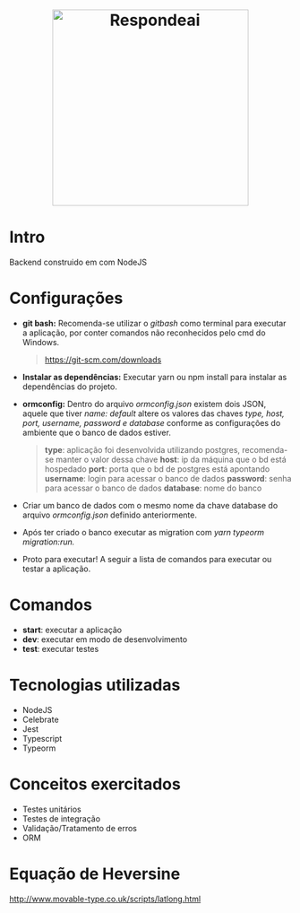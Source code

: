<h1 align="center">
    <a href="https://www.respondeai.com.br/" target="_blank"> 
        <img alt="Respondeai" title="#Respondeai" src="https://www.google.com/url?sa=i&url=https%3A%2F%2Fwww.respondeai.com.br%2Fmaterias&psig=AOvVaw0WPJf1eHkkoaeFV5Y3peQU&ust=1625504178024000&source=images&cd=vfe&ved=0CAoQjRxqFwoTCKCgsIvxyfECFQAAAAAdAAAAABAD" width="350px" />
    </a>
</h1>

# Intro
Backend construido em com NodeJS


# Configurações
- <b>git bash:</b> Recomenda-se utilizar o <i>gitbash</i> como terminal para executar a aplicação, por conter comandos não reconhecidos pelo cmd do Windows.
    > https://git-scm.com/downloads 

- <b>Instalar as dependências:</b> Executar yarn ou npm install para instalar as dependências do projeto.

- <b>ormconfig:</b> Dentro do arquivo <i>ormconfig.json</i> existem dois JSON, aquele que tiver <i>name: default</i> altere os valores das chaves <i>type, host, port, username, password e database </i> conforme as configurações do ambiente que o banco de dados estiver.
    > <b>type</b>: aplicação foi desenvolvida utilizando postgres, recomenda-se manter o valor dessa chave
    > <b>host</b>: ip da máquina que o bd está hospedado
    > <b>port</b>: porta que o bd de postgres está apontando
    > <b>username</b>: login para acessar o banco de dados
    > <b>password</b>: senha para acessar o banco de dados
    > <b>database</b>: nome do banco

- Criar um banco de dados com o mesmo nome da chave database do arquivo <i>ormconfig.json</i> definido anteriormente.

- Após ter criado o banco executar as migration com <i>yarn typeorm migration:run.</i>

- Proto para executar! A seguir a lista de comandos para executar ou testar a aplicação.

# Comandos
- <b>start</b>: executar a aplicação
- <b>dev</b>: executar em modo de desenvolvimento
- <b>test</b>: executar testes

# Tecnologias utilizadas
- NodeJS
- Celebrate
- Jest
- Typescript
- Typeorm

# Conceitos exercitados
- Testes unitários
- Testes de integração
- Validação/Tratamento de erros
- ORM 

# Equação de Heversine
http://www.movable-type.co.uk/scripts/latlong.html